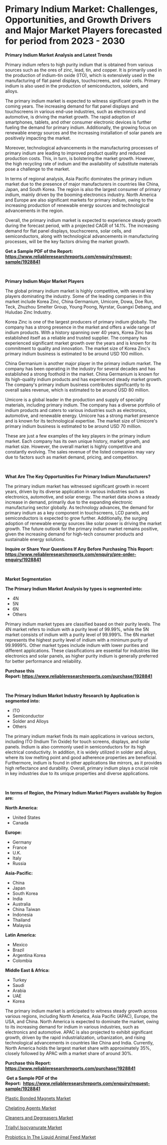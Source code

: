 <p><h1>Primary Indium Market: Challenges, Opportunities, and Growth Drivers and Major Market Players forecasted for period from 2023 - 2030</h1></p><p><strong>Primary Indium Market Analysis and Latest Trends</strong></p>
<p><p>Primary indium refers to high purity indium that is obtained from various sources such as the ores of zinc, lead, tin, and copper. It is primarily used in the production of indium-tin oxide (ITO), which is extensively used in the manufacturing of flat panel displays, touchscreens, and solar cells. Primary indium is also used in the production of semiconductors, solders, and alloys.</p><p>The primary indium market is expected to witness significant growth in the coming years. The increasing demand for flat panel displays and touchscreens in various end-use industries, such as electronics and automotive, is driving the market growth. The rapid adoption of smartphones, tablets, and other consumer electronic devices is further fueling the demand for primary indium. Additionally, the growing focus on renewable energy sources and the increasing installation of solar panels are positively impacting the market.</p><p>Moreover, technological advancements in the manufacturing processes of primary indium are leading to improved product quality and reduced production costs. This, in turn, is bolstering the market growth. However, the high recycling rate of indium and the availability of substitute materials pose a challenge to the market.</p><p>In terms of regional analysis, Asia Pacific dominates the primary indium market due to the presence of major manufacturers in countries like China, Japan, and South Korea. The region is also the largest consumer of primary indium, mainly driven by the booming electronics industry. North America and Europe are also significant markets for primary indium, owing to the increasing production of renewable energy sources and technological advancements in the region.</p><p>Overall, the primary indium market is expected to experience steady growth during the forecast period, with a projected CAGR of 14.1%. The increasing demand for flat panel displays, touchscreens, solar cells, and semiconductors, along with technological advancements in manufacturing processes, will be the key factors driving the market growth.</p></p>
<p><strong>Get a Sample PDF of the Report:&nbsp; <a href="https://www.reliableresearchreports.com/enquiry/request-sample/1928841">https://www.reliableresearchreports.com/enquiry/request-sample/1928841</a></strong></p>
<p>&nbsp;</p>
<p><strong>Primary Indium Major Market Players</strong></p>
<p><p>The global primary indium market is highly competitive, with several key players dominating the industry. Some of the leading companies in this market include Korea Zinc, China Germanium, Umicore, Dowa, Doe Run, Teck, Zhuzhou Smelter Group, Young Poong, Nyrstar, Guangxi Debang, and Huludao Zinc Industry.</p><p>Korea Zinc is one of the largest producers of primary indium globally. The company has a strong presence in the market and offers a wide range of indium products. With a history spanning over 40 years, Korea Zinc has established itself as a reliable and trusted supplier. The company has experienced significant market growth over the years and is known for its commitment to quality and innovation. The market size of Korea Zinc's primary indium business is estimated to be around USD 100 million.</p><p>China Germanium is another major player in the primary indium market. The company has been operating in the industry for several decades and has established a strong foothold in the market. China Germanium is known for its high-quality indium products and has experienced steady market growth. The company's primary indium business contributes significantly to its overall sales revenue, which is estimated to be around USD 80 million.</p><p>Umicore is a global leader in the production and supply of specialty materials, including primary indium. The company has a diverse portfolio of indium products and caters to various industries such as electronics, automotive, and renewable energy. Umicore has a strong market presence and is known for its technological expertise. The market size of Umicore's primary indium business is estimated to be around USD 70 million.</p><p>These are just a few examples of the key players in the primary indium market. Each company has its own unique history, market growth, and market size. However, the overall market is highly competitive and constantly evolving. The sales revenue of the listed companies may vary due to factors such as market demand, pricing, and competition.</p></p>
<p>&nbsp;</p>
<p><strong>What Are The Key Opportunities For Primary Indium Manufacturers?</strong></p>
<p><p>The primary indium market has witnessed significant growth in recent years, driven by its diverse application in various industries such as electronics, automotive, and solar energy. The market data shows a steady increase in demand, primarily due to the expanding electronic manufacturing sector globally. As technology advances, the demand for primary indium as a key component in touchscreens, LCD panels, and semiconductors is expected to grow further. Additionally, the surging adoption of renewable energy sources like solar power is driving the market growth. The future outlook for the primary indium market remains positive, given the increasing demand for high-tech consumer products and sustainable energy solutions.</p></p>
<p><strong>Inquire or Share Your Questions If Any Before Purchasing This Report: <a href="https://www.reliableresearchreports.com/enquiry/pre-order-enquiry/1928841">https://www.reliableresearchreports.com/enquiry/pre-order-enquiry/1928841</a></strong></p>
<p>&nbsp;</p>
<p><strong>Market Segmentation</strong></p>
<p><strong>The Primary Indium Market Analysis by types is segmented into:</strong></p>
<p><ul><li>4N</li><li>5N</li><li>6N</li><li>Others</li></ul></p>
<p><p>Primary indium market types are classified based on their purity levels. The 4N market refers to indium with a purity level of 99.99%, while the 5N market consists of indium with a purity level of 99.999%. The 6N market represents the highest purity level of indium with a minimum purity of 99.9999%. Other market types include indium with lower purities and different applications. These classifications are essential for industries like electronics and solar panels, as higher purity indium is generally preferred for better performance and reliability.</p></p>
<p><strong>Purchase this Report:&nbsp;<a href="https://www.reliableresearchreports.com/purchase/1928841">https://www.reliableresearchreports.com/purchase/1928841</a></strong></p>
<p>&nbsp;</p>
<p><strong>The Primary Indium Market Industry Research by Application is segmented into:</strong></p>
<p><ul><li>ITO</li><li>Semiconductor</li><li>Solder and Alloys</li><li>Others</li></ul></p>
<p><p>The primary indium market finds its main applications in various sectors, including ITO (Indium Tin Oxide) for touch screens, displays, and solar panels. Indium is also commonly used in semiconductors for its high electrical conductivity. In addition, it is widely utilized in solder and alloys, where its low melting point and good adherence properties are beneficial. Furthermore, indium is found in other applications like mirrors, as it provides high reflectance and durability. Overall, primary indium plays a crucial role in key industries due to its unique properties and diverse applications.</p></p>
<p>&nbsp;</p>
<p><strong>In terms of Region, the Primary Indium Market Players available by Region are:</strong></p>
<p>
    <p> <strong> North America: </strong>
        <ul>
            <li>United States</li>
            <li>Canada</li>
        </ul>
        </p> 
    <p> <strong> Europe: </strong>
        <ul>
            <li>Germany</li>
            <li>France</li>
            <li>U.K.</li>
            <li>Italy</li>
            <li>Russia</li>
        </ul>
        </p> 
    <p> <strong> Asia-Pacific: </strong>
        <ul>
            <li>China</li>
            <li>Japan</li>
            <li>South Korea</li>
            <li>India</li>
            <li>Australia</li>
            <li>China Taiwan</li>
            <li>Indonesia</li>
            <li>Thailand</li>
            <li>Malaysia</li>
        </ul>
        </p> 
    <p> <strong> Latin America: </strong>
        <ul>
            <li>Mexico</li>
            <li>Brazil</li>
            <li>Argentina Korea</li>
            <li>Colombia</li>
        </ul>
        </p> 
    <p> <strong> Middle East & Africa: </strong>
        <ul>
            <li>Turkey</li>
            <li>Saudi</li>
            <li>Arabia</li>
            <li>UAE</li>
            <li>Korea</li>
        </ul>
    </p>
    </p>
<p><p>The primary indium market is anticipated to witness steady growth across various regions, including North America, Asia Pacific (APAC), Europe, the USA, and China. North America is expected to dominate the market, owing to its increasing demand for indium in various industries, such as electronics and automotive. APAC is also projected to exhibit significant growth, driven by the rapid industrialization, urbanization, and rising technological advancements in countries like China and India. Currently, North America holds the largest market share with approximately 35%, closely followed by APAC with a market share of around 30%.</p></p>
<p><strong>Purchase this Report: <a href="https://www.reliableresearchreports.com/purchase/1928841">https://www.reliableresearchreports.com/purchase/1928841</a></strong></p>
<p>&nbsp;<strong>Get a Sample PDF of the Report:&nbsp;&nbsp;<a href="https://www.reliableresearchreports.com/enquiry/request-sample/1928841">https://www.reliableresearchreports.com/enquiry/request-sample/1928841</a></strong></p>
<p><strong></strong></p>
<p><p><a href="https://medium.com/@reganklocko456458/plastic-bonded-magnets-market-report-reveals-the-latest-trends-and-growth-opportunities-of-this-da95693ac683">Plastic Bonded Magnets Market</a></p><p><a href="https://medium.com/@lorenzmayer1995/chelating-agents-market-analysis-and-sze-forecasted-for-period-from-2023-to-2030-3bd833bd04a2">Chelating Agents Market</a></p><p><a href="https://medium.com/@evalynkoepp98698/cleaners-and-degreasers-market-size-cagr-trends-2024-2030-7c13e79acc0d">Cleaners and Degreasers Market</a></p><p><a href="https://medium.com/@noelkunzei1/triallyl-isocyanurate-market-insight-market-trends-growth-forecasted-from-2023-to-2030-2966100da95b">Triallyl Isocyanurate Market</a></p><p><a href="https://github.com/RoccoManning/Market-Research-Report-List-2/blob/main/probiotics-in-the-liquid-animal-feed-market.md">Probiotics In The Liquid Animal Feed Market</a></p></p>